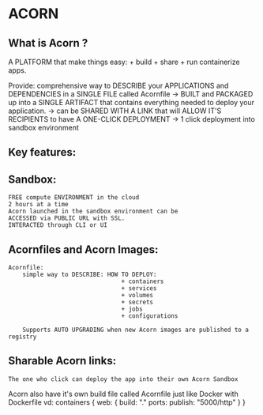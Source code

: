 # ACORN 
## What is Acorn ? 
A PLATFORM that make things easy:
    + build 
    + share
    + run containerize apps.     

Provide: 
    comprehensive way to DESCRIBE your APPLICATIONS and DEPENDENCIES in a SINGLE FILE called Acornfile
    -> BUILT and PACKAGED up into a SINGLE ARTIFACT that contains everything needed to deploy your application. 
    -> can be SHARED WITH A LINK 
    that will ALLOW IT'S RECIPIENTS 
    to have A ONE-CLICK DEPLOYMENT 
    -> 1 click deployment into sandbox environment 

## Key features: 
## Sandbox: 
    FREE compute ENVIRONMENT in the cloud 
    2 hours at a time 
    Acorn launched in the sandbox environment can be 
    ACCESSED via PUBLIC URL with SSL. 
    INTERACTED through CLI or UI 

## Acornfiles and Acorn Images: 
    Acornfile: 
        simple way to DESCRIBE: HOW TO DEPLOY:
                                    + containers
                                    + services 
                                    + volumes 
                                    + secrets
                                    + jobs 
                                    + configurations 

        Supports AUTO UPGRADING when new Acorn images are published to a registry 

## Sharable Acorn links: 
    The one who click can deploy the app into their own Acorn Sandbox 


Acorn also have it's own build file called Acornfile 
just like Docker with Dockerfile 
vd: 
containers { 
    web: { 
        build: "."
        ports: publish: "5000/http"
    }
}
